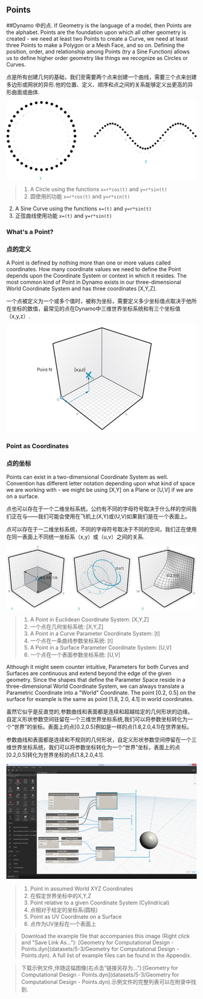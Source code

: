 ## Points
##Dynamo 中的点.
If Geometry is the language of a model, then Points are the alphabet. Points are the foundation upon which all other geometry is created - we need at least two Points to create a Curve, we need at least three Points to make a Polygon or a Mesh Face, and so on. Defining the position, order, and relationship among Points (try a Sine Function) allows us to define higher order geometry like things we recognize as Circles or Curves.

点是所有创建几何的基础，我们至需要两个点来创建一个曲线，需要三个点来创建多边形或网状的异形.他的位置、定义、顺序和点之间的关系能够定义出更高的异形曲面或曲体.

![Point to Curve](images/5-3/PointsAsBuildingBlocks-1.png)
>1. A Circle using the functions ```x=r*cos(t)``` and ```y=r*sin(t)```
>1. 圆使用的功能 ```x=r*cos(t)``` and ```y=r*sin(t)```
2. A Sine Curve using the functions ```x=(t)``` and ```y=r*sin(t)```
2. 正弦曲线使用功能 ```x=(t)``` and ```y=r*sin(t)```
### What's a Point?
### 点的定义

A Point is defined by nothing more than one or more values called coordinates. How many coordinate values we need to define the Point depends upon the Coordinate System or context in which it resides. The most common kind of Point in Dynamo exists in our three-dimensional World Coordinate System and has three coordinates [X,Y,Z].

一个点被定义为一个或多个值时，被称为坐标，需要定义多少坐标值点取决于他所在坐标的数值，最常见的点在Dynamo中三维世界坐标系统和有三个坐标值（x,y,z）.

![Point](images/5-3/Point.png)

### Point as Coordinates
### 点的坐标

Points can exist in a two-dimensional Coordinate System as well. Convention has different letter notation depending upon what kind of space we are working with - we might be using [X,Y] on a Plane or [U,V] if we are on a surface.

点也可以存在于一个二维坐标系统。公约有不同的字母符号取决于什么样的空间我们正在与——我们可能会使用在飞机上(X,Y)或(U,V)如果我们是在一个表面上。

点可以存在于一二维坐标系统，不同的字母符号取决于不同的空间，我们正在使用在同一表面上不同统一坐标系（x,y）或（u,v）之间的关系.

![Point as Coordinates](images/5-3/Coordinates.png)
> 1. A Point in Euclidean Coordinate System: [X,Y,Z]
> 1. 一个点在几何坐标系统: [X,Y,Z]
> 2. A Point in a Curve Parameter Coordinate System: [t]
> 2. 一个点在一条曲线参数坐标系统: [t]
> 3. A Point in a Surface Parameter Coordinate System: [U,V]
> 3. 一个点在一个表面参数坐标系统: [U,V]


Although it might seem counter intuitive, Parameters for both Curves and Surfaces are continuous and extend beyond the edge of the given geometry. Since the shapes that define the Parameter Space reside in a three-dimensional World Coordinate System, we can always translate a Parametric Coordinate into a "World" Coordinate. The point [0.2, 0.5] on the surface for example is the same as point [1.8, 2.0, 4.1] in world coordinates.

虽然它似乎是反直觉的,参数曲线和表面都是连续和超越给定的几何形状的边缘。自定义形状参数空间驻留在一个三维世界坐标系统,我们可以将参数坐标转化为一个“世界”的坐标。表面上的点[0.2,0.5]例如是一样的点(1.8,2.0,4.1)在世界坐标。

参数曲线和表面都是连续和不规则的几何形状，自定义形状参数空间停留在一个三维世界坐标系统，我们可以将参数坐标转化为一个“世界”坐标，表面上的点[0.2,0.5]转化为世界坐标的点[1.8,2.0,4.1].

![Points in Dynamo](images/5-3/Dynamo-Points.png)
> 1. Point in assumed World XYZ Coordinates
> 1. 在假定世界坐标中的X,Y,Z
> 2. Point relative to a given Coordinate System (Cylindrical)
> 2. 点相对于给定的坐标系(圆柱)
> 3. Point as UV Coordinate on a Surface
> 3. 点作为UV坐标在一个表面上

>Download the example file that accompanies this image (Right click and "Save Link As..."): [Geometry for Computational Design - Points.dyn](datasets/5-3/Geometry for Computational Design - Points.dyn). A full list of example files can be found in the Appendix.

>下载示例文件,伴随这幅图像(右点击“链接另存为…”):[Geometry for Computational Design - Points.dyn](datasets/5-3/Geometry for Computational Design - Points.dyn).示例文件的完整列表可以在附录中找到.



